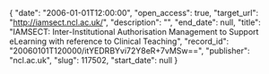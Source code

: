 {
  "date": "2006-01-01T12:00:00", 
  "open_access": true, 
  "target_url": "http://iamsect.ncl.ac.uk/", 
  "description": "", 
  "end_date": null, 
  "title": "IAMSECT: Inter-Institutional Authorisation Management to Support eLearning with reference to Clinical Teaching", 
  "record_id": "20060101T120000/itYEDRBYvi72Y8eR+7vMSw==", 
  "publisher": "ncl.ac.uk", 
  "slug": 117502, 
  "start_date": null
}

